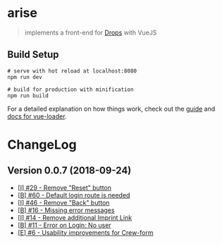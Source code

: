 # arise

> implements a front-end for [Drops](http://github.com/Viva-con-Agua/drops) with VueJS


## Build Setup

```
# serve with hot reload at localhost:8080
npm run dev

# build for production with minification
npm run build
```

For a detailed explanation on how things work, check out the [guide](http://vuejs-templates.github.io/webpack/) and [docs for vue-loader](http://vuejs.github.io/vue-loader).


ChangeLog
=========

## Version 0.0.7 (2018-09-24)

* [[I] #29 - Remove "Reset" button](https://github.com/Viva-con-Agua/arise/issues/29)
* [[B] #60 - Default login route is needed](https://github.com/Viva-con-Agua/arise/issues/60)
* [[I] #46 - Remove "Back" button](https://github.com/Viva-con-Agua/arise/issues/46)
* [[B] #16 - Missing error messages](https://github.com/Viva-con-Agua/arise/issues/16)
* [[I] #14 - Remove additional Imprint Link](https://github.com/Viva-con-Agua/arise/issues/14)
* [[B] #11 - Error on Login: No user](https://github.com/Viva-con-Agua/arise/issues/11)
* [[E] #6 - Usability improvements for Crew-form](https://github.com/Viva-con-Agua/arise/issues/6)


